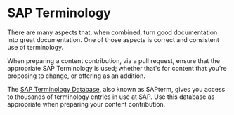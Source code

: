 # SAP Terminology

There are many aspects that, when combined, turn good documentation into great documentation. One of those aspects is correct and consistent use of terminology.

When preparing a content contribution, via a pull request, ensure that the appropriate SAP Terminology is used; whether that's for content that you're proposing to change, or offering as an addition.

The [SAP Terminology Database][sap-term], also known as SAPterm, gives you access to thousands of terminology entries in use at SAP. Use this database as appropriate when preparing your content contribution.


[sap-term]: http://www.sapterm.com/
